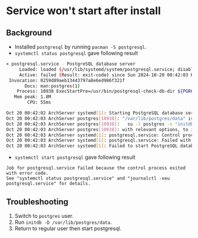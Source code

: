 # Service won't start after install

## Background
- Installed `postgresql` by running `pacman -S postgresql`.
- `systemctl status postgresql` gave following result
```bash
× postgresql.service - PostgreSQL database server
     Loaded: loaded (/usr/lib/systemd/system/postgresql.service; disabled; preset: disabled)
     Active: failed (Result: exit-code) since Sun 2024-10-20 00:42:03 KST; 2min 36s ago
 Invocation: 0259d89aeb13443797a8e6ed986f321f
       Docs: man:postgres(1)
    Process: 10938 ExecStartPre=/usr/bin/postgresql-check-db-dir ${PGROOT}/data (code=exited, status=1/FAILURE)
   Mem peak: 1.8M
        CPU: 55ms

Oct 20 00:42:02 ArchServer systemd[1]: Starting PostgreSQL database server...
Oct 20 00:42:03 ArchServer postgres[10938]: "/var/lib/postgres/data" is missing or empty. Use a command like
Oct 20 00:42:03 ArchServer postgres[10938]:   su -l postgres -c "initdb --locale=C.UTF-8 --encoding=UTF8 -D '/var/lib/postgres/data'"
Oct 20 00:42:03 ArchServer postgres[10938]: with relevant options, to initialize the database cluster.
Oct 20 00:42:03 ArchServer systemd[1]: postgresql.service: Control process exited, code=exited, status=1/FAILURE
Oct 20 00:42:03 ArchServer systemd[1]: postgresql.service: Failed with result 'exit-code'.
Oct 20 00:42:03 ArchServer systemd[1]: Failed to start PostgreSQL database server.
```
- `systemctl start postgresql` gave following result
```
Job for postgresql.service failed because the control process exited with error code.
See "systemctl status postgresql.service" and "journalctl -xeu postgresql.service" for details.
```

## Troubleshooting
1. Switch to `postgres` user.
1. Run `initdb -D /var/lib/postgres/data`.
1. Return to regular user then start postgresql.
